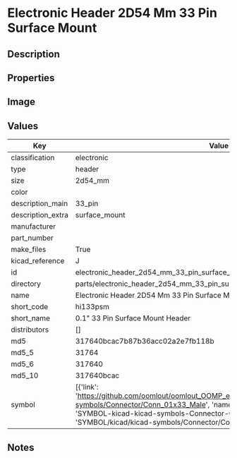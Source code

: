 # Electronic Header 2D54 Mm 33 Pin Surface Mount

## Description

## Properties


## Image


## Values

| Key | Value |
| --- | --- |
| classification | electronic |
| type | header |
| size | 2d54_mm |
| color |  |
| description_main | 33_pin |
| description_extra | surface_mount |
| manufacturer |  |
| part_number |  |
| make_files | True |
| kicad_reference | J |
| id | electronic_header_2d54_mm_33_pin_surface_mount |
| directory | parts/electronic_header_2d54_mm_33_pin_surface_mount |
| name | Electronic Header 2D54 Mm 33 Pin Surface Mount |
| short_code | hi133psm |
| short_name | 0.1" 33 Pin Surface Mount Header |
| distributors | [] |
| md5 | 317640bcac7b87b36acc02a2e7fb118b |
| md5_5 | 31764 |
| md5_6 | 317640 |
| md5_10 | 317640bcac |
| symbol | [{'link': 'https://github.com/oomlout/oomlout_OOMP_eda_V2/tree/main/SYMBOL/kicad/kicad-symbols/Connector/Conn_01x33_Male', 'name': 'Connector : Conn_01x33_Male', 'id': 'SYMBOL-kicad-kicad-symbols-Connector-Conn_01x33_Male', 'directory': 'SYMBOL/kicad/kicad-symbols/Connector/Conn_01x33_Male/'}] |

## Notes

